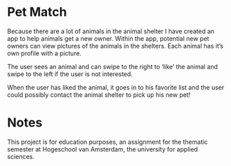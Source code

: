 # Pet Match

Because there are a lot of animals in the animal shelter I have created an app to help animals get a new owner. Within the app, potential new pet owners can view pictures of the animals in the shelters. Each animal has it’s own profile with a picture.

The user sees an animal and can swipe to the right to ‘like’ the animal and swipe to the left if the user is not interested.

When the user has liked the animal, it goes in to his favorite list and the user could possibly contact the animal shelter to pick up his new pet!

# Notes

This project is for education purposes, an assignment for the thematic semester at Hogeschool van Amsterdam, the university for applied sciences.